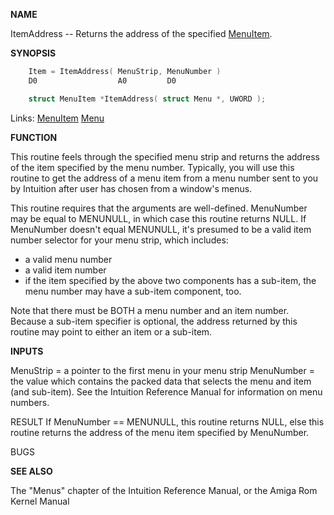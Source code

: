 
**NAME**

ItemAddress -- Returns the address of the specified [MenuItem](_00D4.md).

**SYNOPSIS**

```c
    Item = ItemAddress( MenuStrip, MenuNumber )
    D0                  A0         D0

    struct MenuItem *ItemAddress( struct Menu *, UWORD );

```
Links: [MenuItem](_00D4.md) [Menu](_00D4.md) 

**FUNCTION**

This routine feels through the specified menu strip and returns the
address of the item specified by the menu number.  Typically,
you will use this routine to get the address of a menu item from
a menu number sent to you by Intuition after user has chosen from
a window's menus.

This routine requires that the arguments are well-defined.
MenuNumber may be equal to MENUNULL, in which case this routine returns
NULL.  If MenuNumber doesn't equal MENUNULL, it's presumed to be a
valid item number selector for your menu strip, which includes:
- a valid menu number
- a valid item number
- if the item specified by the above two components has a
sub-item, the menu number may have a sub-item component, too.

Note that there must be BOTH a menu number and an item number.
Because a sub-item specifier is optional, the address returned by
this routine may point to either an item or a sub-item.

**INPUTS**

MenuStrip = a pointer to the first menu in your menu strip
MenuNumber = the value which contains the packed data that selects
the menu and item (and sub-item).  See the Intuition Reference
Manual for information on menu numbers.

RESULT
If MenuNumber == MENUNULL, this routine returns NULL,
else this routine returns the address of the menu item specified
by MenuNumber.

BUGS

**SEE ALSO**

The &#034;Menus&#034; chapter of the Intuition Reference Manual,
or the Amiga Rom Kernel Manual
